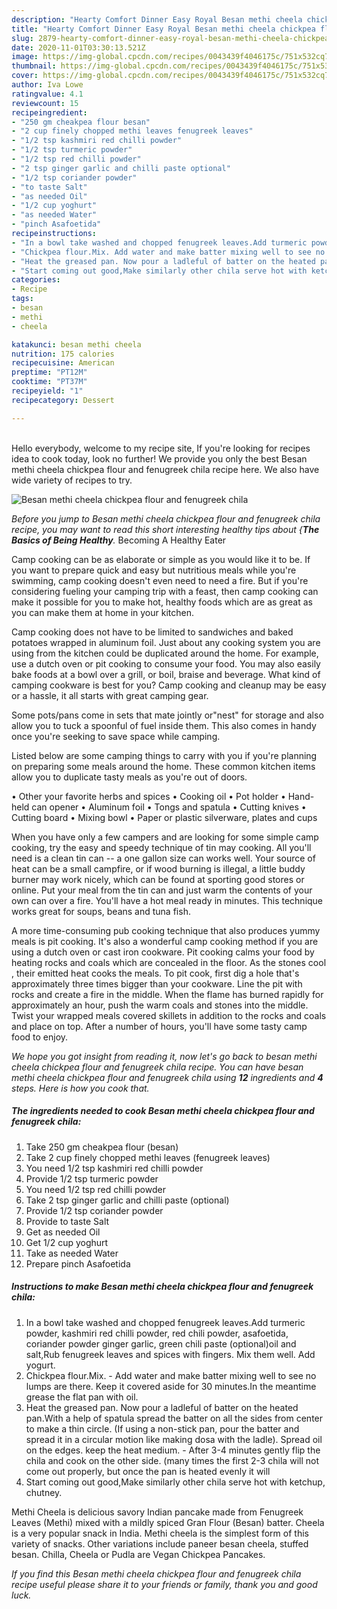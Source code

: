 ```yaml
---
description: "Hearty Comfort Dinner Easy Royal Besan methi cheela chickpea flour and fenugreek chila"
title: "Hearty Comfort Dinner Easy Royal Besan methi cheela chickpea flour and fenugreek chila"
slug: 2879-hearty-comfort-dinner-easy-royal-besan-methi-cheela-chickpea-flour-and-fenugreek-chila
date: 2020-11-01T03:30:13.521Z
image: https://img-global.cpcdn.com/recipes/0043439f4046175c/751x532cq70/besan-methi-cheela-chickpea-flour-and-fenugreek-chila-recipe-main-photo.jpg
thumbnail: https://img-global.cpcdn.com/recipes/0043439f4046175c/751x532cq70/besan-methi-cheela-chickpea-flour-and-fenugreek-chila-recipe-main-photo.jpg
cover: https://img-global.cpcdn.com/recipes/0043439f4046175c/751x532cq70/besan-methi-cheela-chickpea-flour-and-fenugreek-chila-recipe-main-photo.jpg
author: Iva Lowe
ratingvalue: 4.1
reviewcount: 15
recipeingredient:
- "250 gm cheakpea flour besan"
- "2 cup finely chopped methi leaves fenugreek leaves"
- "1/2 tsp kashmiri red chilli powder"
- "1/2 tsp turmeric powder"
- "1/2 tsp red chilli powder"
- "2 tsp ginger garlic and chilli paste optional"
- "1/2 tsp coriander powder"
- "to taste Salt"
- "as needed Oil"
- "1/2 cup yoghurt"
- "as needed Water"
- "pinch Asafoetida"
recipeinstructions:
- "In a bowl take washed and chopped fenugreek leaves.Add turmeric powder, kashmiri red chilli powder, red chili powder, asafoetida, coriander powder ginger garlic, green chili paste (optional)oil and salt,Rub fenugreek leaves and spices with fingers. Mix them well. Add yogurt."
- "Chickpea flour.Mix. Add water and make batter mixing well to see no lumps are there. Keep it covered aside for 30 minutes.In the meantime grease the flat pan with oil."
- "Heat the greased pan. Now pour a ladleful of batter on the heated pan.With a help of spatula spread the batter on all the sides from center to make a thin circle. (If using a non-stick pan, pour the batter and spread it in a circular motion like making dosa with the ladle). Spread oil on the edges. keep the heat medium. After 3-4 minutes gently flip the chila and cook on the other side. (many times the first 2-3 chila will not come out properly, but once the pan is heated evenly it will"
- "Start coming out good,Make similarly other chila serve hot with ketchup, chutney."
categories:
- Recipe
tags:
- besan
- methi
- cheela

katakunci: besan methi cheela 
nutrition: 175 calories
recipecuisine: American
preptime: "PT12M"
cooktime: "PT37M"
recipeyield: "1"
recipecategory: Dessert

---
```

<br>
Hello everybody, welcome to my recipe site, If you're looking for recipes idea to cook today, look no further! We provide you only the best Besan methi cheela chickpea flour and fenugreek chila recipe here. We also have wide variety of recipes to try.
<br>


![Besan methi cheela chickpea flour and fenugreek chila](https://img-global.cpcdn.com/recipes/0043439f4046175c/751x532cq70/besan-methi-cheela-chickpea-flour-and-fenugreek-chila-recipe-main-photo.jpg)

<i>Before you jump to Besan methi cheela chickpea flour and fenugreek chila recipe, you may want to read this short interesting healthy tips about {<strong>The Basics of Being Healthy</strong>.</i>
Becoming A Healthy Eater

    
Camp cooking can be as elaborate or simple as you would like it to be. If you want to prepare quick and easy but nutritious meals while you're swimming, camp cooking doesn't even need to need a fire. But if you're considering fueling your camping trip with a feast, then camp cooking can make it possible for you to make hot, healthy foods which are as great as you can make them at home in your kitchen.

Camp cooking does not have to be limited to sandwiches and baked potatoes wrapped in aluminum foil.  Just about any cooking system you are using from the kitchen could be duplicated around the home. For example, use a dutch oven or pit cooking to consume your food. You may also easily bake foods at a bowl over a grill, or boil, braise and beverage. What kind of camping cookware is best for you? Camp cooking and cleanup may be easy or a hassle, it all starts with great camping gear.

Some pots/pans come in sets that mate jointly or"nest" for storage and also allow you to tuck a spoonful of fuel inside them. This also comes in handy once you're seeking to save space while camping.

Listed below are some camping things to carry with you if you're planning on preparing some meals around the home. These common kitchen items allow you to duplicate tasty meals as you're out of doors.


• Other your favorite herbs and spices
• Cooking oil
• Pot holder
• Hand-held can opener
• Aluminum foil
• Tongs and spatula
• Cutting knives
• Cutting board
• Mixing bowl
• Paper or plastic silverware, plates and cups

When you have only a few campers and are looking for some simple camp cooking, try the easy and speedy technique of tin may cooking. All you'll need is a clean tin can -- a one gallon size can works well. Your source of heat can be a small campfire, or if wood burning is illegal, a little buddy burner may work nicely, which can be found at sporting good stores or online. Put your meal from the tin can and just warm the contents of your own can over a fire. You'll have a hot meal ready in minutes.  This technique works great for soups, beans and tuna fish.

A more time-consuming pub cooking technique that also produces yummy meals is pit cooking.  It's also a wonderful camp cooking method if you are using a dutch oven or cast iron cookware. Pit cooking calms your food by heating rocks and coals which are concealed in the floor. As the stones cool , their emitted heat cooks the meals. To pit cook, first dig a hole that's approximately three times bigger than your cookware. Line the pit with rocks and create a fire in the middle. When the flame has burned rapidly for approximately an hour, push the warm coals and stones into the middle. Twist your wrapped meals covered skillets in addition to the rocks and coals and place on top. After a number of hours, you'll have some tasty camp food to enjoy.


<i>We hope you got insight from reading it, now let's go back to besan methi cheela chickpea flour and fenugreek chila recipe. You can have besan methi cheela chickpea flour and fenugreek chila using <strong>12</strong> ingredients and <strong>4</strong> steps. Here is how you cook that.
</i>

##### The ingredients needed to cook Besan methi cheela chickpea flour and fenugreek chila:

1. Take 250 gm cheakpea flour (besan)
1. Take 2 cup finely chopped methi leaves (fenugreek leaves)
1. You need 1/2 tsp kashmiri red chilli powder
1. Provide 1/2 tsp turmeric powder
1. You need 1/2 tsp red chilli powder
1. Take 2 tsp ginger garlic and chilli paste (optional)
1. Provide 1/2 tsp coriander powder
1. Provide to taste Salt
1. Get as needed Oil
1. Get 1/2 cup yoghurt
1. Take as needed Water
1. Prepare pinch Asafoetida


##### Instructions to make Besan methi cheela chickpea flour and fenugreek chila:

1. In a bowl take washed and chopped fenugreek leaves.Add turmeric powder, kashmiri red chilli powder, red chili powder, asafoetida, coriander powder ginger garlic, green chili paste (optional)oil and salt,Rub fenugreek leaves and spices with fingers. Mix them well. Add yogurt.
1. Chickpea flour.Mix. - Add water and make batter mixing well to see no lumps are there. Keep it covered aside for 30 minutes.In the meantime grease the flat pan with oil.
1. Heat the greased pan. Now pour a ladleful of batter on the heated pan.With a help of spatula spread the batter on all the sides from center to make a thin circle. (If using a non-stick pan, pour the batter and spread it in a circular motion like making dosa with the ladle). Spread oil on the edges. keep the heat medium. - After 3-4 minutes gently flip the chila and cook on the other side. (many times the first 2-3 chila will not come out properly, but once the pan is heated evenly it will
1. Start coming out good,Make similarly other chila serve hot with ketchup, chutney.


Methi Cheela is delicious savory Indian pancake made from Fenugreek Leaves (Methi) mixed with a mildly spiced Gran Flour (Besan) batter. Cheela is a very popular snack in India. Methi cheela is the simplest form of this variety of snacks. Other variations include paneer besan cheela, stuffed besan. Chilla, Cheela or Pudla are Vegan Chickpea Pancakes. 

<i>If you find this Besan methi cheela chickpea flour and fenugreek chila recipe useful please share it to your friends or family, thank you and good luck.</i>
